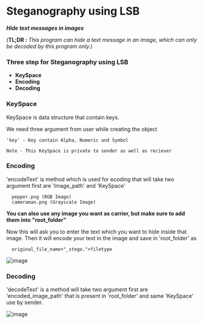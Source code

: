 # Steganography using LSB

**_Hide text messages in images_**

(**TL;DR :** _This program can hide a text message in an image, which can only
be decoded by this program only._)


### Three step for Steganography using LSB
  - **KeySpace**
  - **Encoding** 
  - **Decoding**

### KeySpace

  KeySpace is data structure that contain keys.
  
  We need three argument from user while creating the object
   
    'key' - Key contain Alpha, Numeric and Symbol
    
    Note - This KeySpace is private to sender as well as reciever


### Encoding

  'encodeText' is method which is used for ecoding that will take two argument first are 'Image_path' and 'KeySpace'
  
  ```console
    pepper.png (RGB Image)
    cameraman.png (Grayscale Image)
  ```
  
  **You can also use any image you want as carrier, but make sure to add them
  into "root_folder"**
  
  Now this will ask you to enter the text which you want to hide inside that
  image.
  Then it will encode your text in the image and save in 'root_folder' as
  
  ```console
    original_file_name+"_stego."+filetype
  ```
  
  ![image](https://user-images.githubusercontent.com/55941465/149354297-be063e89-47cd-4932-85f1-e412fd98f839.png)

### Decoding

  'decodeText' is a method will take two argument first are 'encoded_image_path' that is present in 'root_folder' and same 'KeySpace'
  use by sender.
  
  ![image](https://user-images.githubusercontent.com/55941465/149354396-b1ca53af-4e24-42a6-83ac-3b62ce05fcb0.png)
 




  
  
  
  
